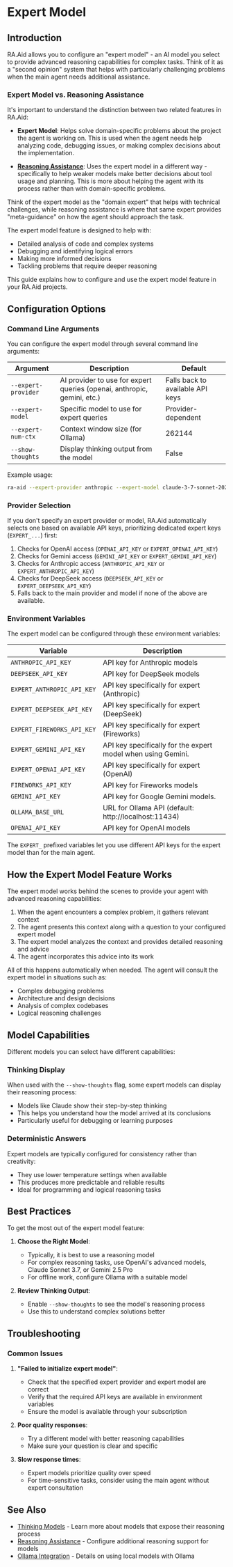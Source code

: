 # Expert Model

## Introduction

RA.Aid allows you to configure an "expert model" - an AI model you select to provide advanced reasoning capabilities for complex tasks. Think of it as a "second opinion" system that helps with particularly challenging problems when the main agent needs additional assistance.

### Expert Model vs. Reasoning Assistance

It's important to understand the distinction between two related features in RA.Aid:

- **Expert Model**: Helps solve domain-specific problems about the project the agent is working on. This is used when the agent needs help analyzing code, debugging issues, or making complex decisions about the implementation.

- **[Reasoning Assistance](./reasoning-assistance.md)**: Uses the expert model in a different way - specifically to help weaker models make better decisions about tool usage and planning. This is more about helping the agent with its process rather than with domain-specific problems.

Think of the expert model as the "domain expert" that helps with technical challenges, while reasoning assistance is where that same expert provides "meta-guidance" on how the agent should approach the task.

The expert model feature is designed to help with:
- Detailed analysis of code and complex systems
- Debugging and identifying logical errors
- Making more informed decisions
- Tackling problems that require deeper reasoning

This guide explains how to configure and use the expert model feature in your RA.Aid projects.

## Configuration Options

### Command Line Arguments

You can configure the expert model through several command line arguments:

| Argument | Description | Default |
|----------|-------------|---------|
| `--expert-provider` | AI provider to use for expert queries (openai, anthropic, gemini, etc.) | Falls back to available API keys |
| `--expert-model` | Specific model to use for expert queries | Provider-dependent |
| `--expert-num-ctx` | Context window size (for Ollama) | 262144 |
| `--show-thoughts` | Display thinking output from the model | False |

Example usage:
```bash
ra-aid --expert-provider anthropic --expert-model claude-3-7-sonnet-20250219
```

### Provider Selection

If you don't specify an expert provider or model, RA.Aid automatically selects one based on available API keys, prioritizing dedicated expert keys (`EXPERT_...`) first:

1.  Checks for OpenAI access (`OPENAI_API_KEY` or `EXPERT_OPENAI_API_KEY`)
2.  Checks for Gemini access (`GEMINI_API_KEY` or `EXPERT_GEMINI_API_KEY`)
3.  Checks for Anthropic access (`ANTHROPIC_API_KEY` or `EXPERT_ANTHROPIC_API_KEY`)
4.  Checks for DeepSeek access (`DEEPSEEK_API_KEY` or `EXPERT_DEEPSEEK_API_KEY`)
5.  Falls back to the main provider and model if none of the above are available.

### Environment Variables

The expert model can be configured through these environment variables:

| Variable | Description |
|----------|-------------|
| `ANTHROPIC_API_KEY` | API key for Anthropic models |
| `DEEPSEEK_API_KEY` | API key for DeepSeek models |
| `EXPERT_ANTHROPIC_API_KEY` | API key specifically for expert (Anthropic) |
| `EXPERT_DEEPSEEK_API_KEY` | API key specifically for expert (DeepSeek) |
| `EXPERT_FIREWORKS_API_KEY` | API key specifically for expert (Fireworks) |
| `EXPERT_GEMINI_API_KEY` | API key specifically for the expert model when using Gemini. |
| `EXPERT_OPENAI_API_KEY` | API key specifically for expert (OpenAI) |
| `FIREWORKS_API_KEY` | API key for Fireworks models |
| `GEMINI_API_KEY` | API key for Google Gemini models. |
| `OLLAMA_BASE_URL` | URL for Ollama API (default: http://localhost:11434) |
| `OPENAI_API_KEY` | API key for OpenAI models |

The `EXPERT_` prefixed variables let you use different API keys for the expert model than for the main agent.

## How the Expert Model Feature Works

The expert model works behind the scenes to provide your agent with advanced reasoning capabilities:

1. When the agent encounters a complex problem, it gathers relevant context
2. The agent presents this context along with a question to your configured expert model
3. The expert model analyzes the context and provides detailed reasoning and advice
4. The agent incorporates this advice into its work

All of this happens automatically when needed. The agent will consult the expert model in situations such as:
- Complex debugging problems
- Architecture and design decisions
- Analysis of complex codebases
- Logical reasoning challenges

## Model Capabilities

Different models you can select have different capabilities:

### Thinking Display

When used with the `--show-thoughts` flag, some expert models can display their reasoning process:

- Models like Claude show their step-by-step thinking
- This helps you understand how the model arrived at its conclusions
- Particularly useful for debugging or learning purposes

### Deterministic Answers

Expert models are typically configured for consistency rather than creativity:
- They use lower temperature settings when available
- This produces more predictable and reliable results
- Ideal for programming and logical reasoning tasks

## Best Practices

To get the most out of the expert model feature:

1. **Choose the Right Model**:
   - Typically, it is best to use a reasoning model
   - For complex reasoning tasks, use OpenAI's advanced models, Claude Sonnet 3.7, or Gemini 2.5 Pro
   - For offline work, configure Ollama with a suitable model

2. **Review Thinking Output**:
   - Enable `--show-thoughts` to see the model's reasoning process
   - Use this to understand complex solutions better

## Troubleshooting

### Common Issues

1. **"Failed to initialize expert model"**:
   - Check that the specified expert provider and expert model are correct
   - Verify that the required API keys are available in environment variables
   - Ensure the model is available through your subscription

2. **Poor quality responses**:
   - Try a different model with better reasoning capabilities
   - Make sure your question is clear and specific

3. **Slow response times**:
   - Expert models prioritize quality over speed
   - For time-sensitive tasks, consider using the main agent without expert consultation

## See Also

- [Thinking Models](./thinking-models.md) - Learn more about models that expose their reasoning process
- [Reasoning Assistance](./reasoning-assistance.md) - Configure additional reasoning support for models
- [Ollama Integration](./ollama.md) - Details on using local models with Ollama
